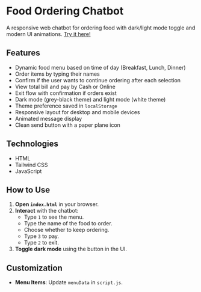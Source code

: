 # Food Ordering Chatbot

A responsive web chatbot for ordering food with dark/light mode toggle and modern UI animations. [Try it here!](https://alexcatchick.github.io/JS-Chatbot)

## Features

- Dynamic food menu based on time of day (Breakfast, Lunch, Dinner)
- Order items by typing their names
- Confirm if the user wants to continue ordering after each selection
- View total bill and pay by Cash or Online
- Exit flow with confirmation if orders exist
- Dark mode (grey-black theme) and light mode (white theme)
- Theme preference saved in `localStorage`
- Responsive layout for desktop and mobile devices
- Animated message display
- Clean send button with a paper plane icon

## Technologies

- HTML
- Tailwind CSS
- JavaScript

## How to Use

1. **Open `index.html`** in your browser.
2. **Interact** with the chatbot:
   - Type `1` to see the menu.
   - Type the name of the food to order.
   - Choose whether to keep ordering.
   - Type `3` to pay.
   - Type `2` to exit.
3. **Toggle dark mode** using the button in the UI.

## Customization

- **Menu Items**: Update `menuData` in `script.js`.
<!-- - **Styling**: Adjust Tailwind classes or extend CSS for more themes. -->
